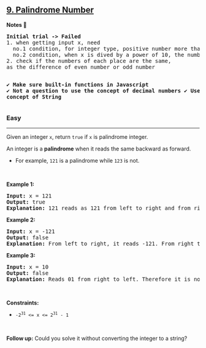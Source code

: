 <h2><a href="https://leetcode.com/problems/palindrome-number/">9. Palindrome Number</a></h2>
<p><strong>Notes 📝 </strong></p>
<pre><strong>Initial trial -> Failed</strong> 
1. when getting input x, need 
  no.1 condition, for integer type, positive number more than 10 
  no.2 condition, when x is dived by a power of 10, the numbers of each place should be a palindrome
2. check if the numbers of each place are the same, 
as the difference of even number or odd number

<strong>✔ Make sure built-in functions in Javascript</strong> 
<strong>✔ Not a question to use the concept of decimal numbers 
✔ Use the concept of String </strong> 
</pre>

<h3>Easy</h3>
<hr><div><p>Given an integer <code>x</code>, return <code>true</code> if <code>x</code> is palindrome integer.</p>

<p>An integer is a <strong>palindrome</strong> when it reads the same backward as forward.</p>

<ul>
	<li>For example, <code>121</code> is a palindrome while <code>123</code> is not.</li>
</ul>
</br>
<p><strong>Example 1:</strong></p>

<pre><strong>Input:</strong> x = 121
<strong>Output:</strong> true
<strong>Explanation:</strong> 121 reads as 121 from left to right and from right to left.
</pre>

<p><strong>Example 2:</strong></p>

<pre><strong>Input:</strong> x = -121
<strong>Output:</strong> false
<strong>Explanation:</strong> From left to right, it reads -121. From right to left, it becomes 121-. Therefore it is not a palindrome.
</pre>

<p><strong>Example 3:</strong></p>

<pre><strong>Input:</strong> x = 10
<strong>Output:</strong> false
<strong>Explanation:</strong> Reads 01 from right to left. Therefore it is not a palindrome.
</pre>

</br>
<p><strong>Constraints:</strong></p>
<ul>
	<li><code>-2<sup>31</sup>&nbsp;&lt;= x &lt;= 2<sup>31</sup>&nbsp;- 1</code></li>
</ul>


<p>&nbsp;</p>
<strong>Follow up:</strong> Could you solve it without converting the integer to a string?
</div>

